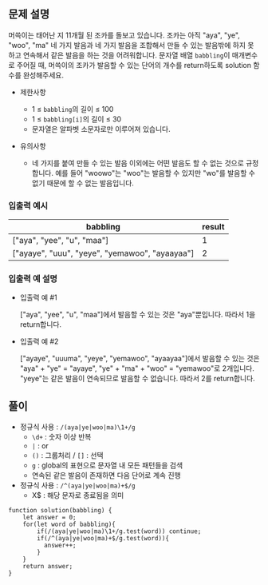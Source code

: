 ## 문제 설명

머쓱이는 태어난 지 11개월 된 조카를 돌보고 있습니다. 조카는 아직 "aya", "ye", "woo", "ma" 네 가지 발음과 네 가지 발음을 조합해서 만들 수 있는 발음밖에 하지 못하고 연속해서 같은 발음을 하는 것을 어려워합니다. 문자열 배열 `babbling`이 매개변수로 주어질 때, 머쓱이의 조카가 발음할 수 있는 단어의 개수를 return하도록 solution 함수를 완성해주세요.

- 제한사항

  - 1 ≤ `babbling`의 길이 ≤ 100
  - 1 ≤ `babbling[i]`의 길이 ≤ 30
  - 문자열은 알파벳 소문자로만 이루어져 있습니다.

- 유의사항
  - 네 가지를 붙여 만들 수 있는 발음 이외에는 어떤 발음도 할 수 없는 것으로 규정합니다. 예를 들어 "woowo"는 "woo"는 발음할 수 있지만 "wo"를 발음할 수 없기 때문에 할 수 없는 발음입니다.

### 입출력 예시

| babbling                                       | result |
| ---------------------------------------------- | ------ |
| ["aya", "yee", "u", "maa"]                     | 1      |
| ["ayaye", "uuu", "yeye", "yemawoo", "ayaayaa"] | 2      |

### 입출력 예 설명

- 입출력 예 #1

  ["aya", "yee", "u", "maa"]에서 발음할 수 있는 것은 "aya"뿐입니다. 따라서 1을 return합니다.

- 입출력 예 #2

  ["ayaye", "uuuma", "yeye", "yemawoo", "ayaayaa"]에서 발음할 수 있는 것은 "aya" + "ye" = "ayaye", "ye" + "ma" + "woo" = "yemawoo"로 2개입니다. "yeye"는 같은 발음이 연속되므로 발음할 수 없습니다. 따라서 2를 return합니다.

## 풀이

- 정규식 사용 : `/(aya|ye|woo|ma)\1+/g`
  - `\d+` : 숫자 이상 반복
  - `|` : or
  - `()` : 그룹처리 / `[]` : 선택
  - `g` : global의 표현으로 문자열 내 모든 패턴들을 검색
  - 연속된 같은 발음이 존재하면 다음 단어로 계속 진행
- 정규식 사용 : `/^(aya|ye|woo|ma)+$/g`
  - X$ : 해당 문자로 종료됨을 의미

```
function solution(babbling) {
    let answer = 0;
    for(let word of babbling){
        if(/(aya|ye|woo|ma)\1+/g.test(word)) continue;
        if(/^(aya|ye|woo|ma)+$/g.test(word)){
          answer++;
        }
    }
    return answer;
}
```
